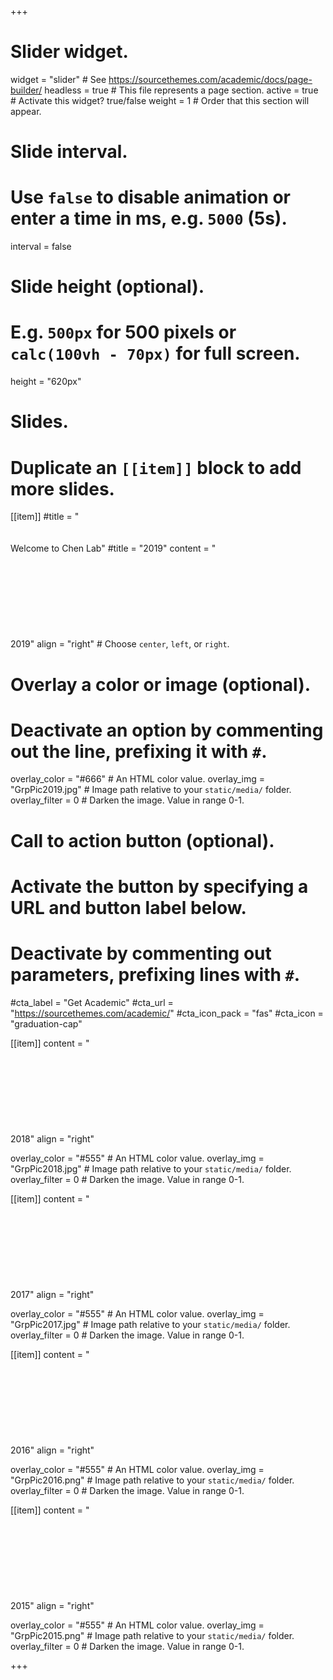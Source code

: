 +++
# Slider widget.
widget = "slider"  # See https://sourcethemes.com/academic/docs/page-builder/
headless = true  # This file represents a page section.
active = true  # Activate this widget? true/false
weight = 1  # Order that this section will appear.

# Slide interval.
# Use `false` to disable animation or enter a time in ms, e.g. `5000` (5s).
interval = false

# Slide height (optional).
# E.g. `500px` for 500 pixels or `calc(100vh - 70px)` for full screen.
height = "620px"

# Slides.
# Duplicate an `[[item]]` block to add more slides.
[[item]]
  #title = "<br/><br/><br/>Welcome to Chen Lab"
  #title = "2019"
  content = "<br/><br/><br/><br/><br/><br/><br/><br/><br/>2019"
  align = "right"  # Choose `center`, `left`, or `right`.

  # Overlay a color or image (optional).
  #   Deactivate an option by commenting out the line, prefixing it with `#`.
  overlay_color = "#666"  # An HTML color value.
  overlay_img = "GrpPic2019.jpg"  # Image path relative to your `static/media/` folder.
  overlay_filter = 0  # Darken the image. Value in range 0-1.

  # Call to action button (optional).
  #   Activate the button by specifying a URL and button label below.
  #   Deactivate by commenting out parameters, prefixing lines with `#`.
  #cta_label = "Get Academic"
  #cta_url = "https://sourcethemes.com/academic/"
  #cta_icon_pack = "fas"
  #cta_icon = "graduation-cap"

[[item]]
  content = "<br/><br/><br/><br/><br/><br/><br/><br/><br/>2018"
  align = "right"

  overlay_color = "#555"  # An HTML color value.
  overlay_img = "GrpPic2018.jpg"  # Image path relative to your `static/media/` folder.
  overlay_filter = 0  # Darken the image. Value in range 0-1.
  
 [[item]]
  content = "<br/><br/><br/><br/><br/><br/><br/><br/><br/>2017"
  align = "right"

  overlay_color = "#555"  # An HTML color value.
  overlay_img = "GrpPic2017.jpg"  # Image path relative to your `static/media/` folder.
  overlay_filter = 0  # Darken the image. Value in range 0-1.
  
 [[item]]
  content = "<br/><br/><br/><br/><br/><br/><br/><br/><br/>2016"
  align = "right"

  overlay_color = "#555"  # An HTML color value.
  overlay_img = "GrpPic2016.png"  # Image path relative to your `static/media/` folder.
  overlay_filter = 0  # Darken the image. Value in range 0-1.
  
 [[item]]
  content = "<br/><br/><br/><br/><br/><br/><br/><br/><br/>2015"
  align = "right"

  overlay_color = "#555"  # An HTML color value.
  overlay_img = "GrpPic2015.png"  # Image path relative to your `static/media/` folder.
  overlay_filter = 0  # Darken the image. Value in range 0-1.


+++
